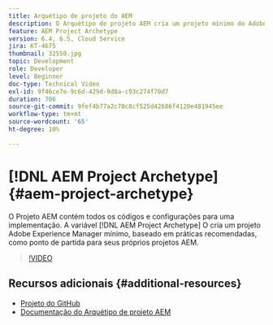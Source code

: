 ```yaml
---
title: Arquétipo de projeto do AEM
description: O Arquétipo de projeto AEM cria um projeto mínimo do Adobe Experience Manager, baseado em práticas recomendadas, como ponto de partida para seus próprios projetos AEM.
feature: AEM Project Archetype
version: 6.4, 6.5, Cloud Service
jira: KT-4675
thumbnail: 32550.jpg
topic: Development
role: Developer
level: Beginner
doc-type: Technical Video
exl-id: 9f46ce7e-9c6d-429d-9d8a-c93c274f70d7
duration: 706
source-git-commit: 9fef4b77a2c70c8cf525d42686f4120e481945ee
workflow-type: tm+mt
source-wordcount: '65'
ht-degree: 10%

---
```


# [!DNL AEM Project Archetype] {#aem-project-archetype}

O Projeto AEM contém todos os códigos e configurações para uma implementação. A variável [!DNL AEM Project Archetype] O cria um projeto Adobe Experience Manager mínimo, baseado em práticas recomendadas, como ponto de partida para seus próprios projetos AEM.

>[!VIDEO](https://video.tv.adobe.com/v/32550?quality=12&learn=on)

## Recursos adicionais {#additional-resources}

* [Projeto do GitHub](https://github.com/adobe/aem-project-archetype)
* [Documentação do Arquétipo de projeto AEM](https://experienceleague.adobe.com/docs/experience-manager-core-components/using/developing/archetype/overview.html?lang=pt-BR)

